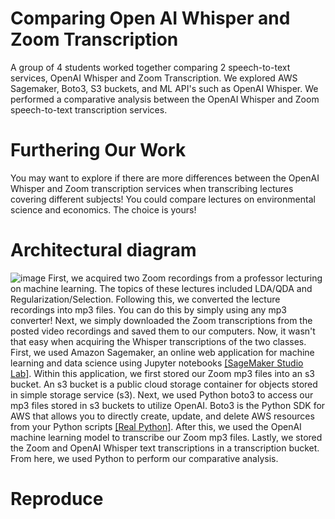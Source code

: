 # Comparing Open AI Whisper and Zoom Transcription 
A group of 4 students worked together comparing 2 speech-to-text services, OpenAI Whisper and Zoom Transcription. 
We explored AWS Sagemaker, Boto3, S3 buckets, and ML API's such as OpenAI Whisper. We performed a comparative analysis between the OpenAI Whisper and Zoom speech-to-text transcription services.
# Furthering Our Work
You may want to explore if there are more differences between the OpenAI Whisper and Zoom transcription services when transcribing lectures covering different subjects! You could compare lectures on environmental science and economics. The choice is yours!
# Architectural diagram
![image](https://github.com/maggieedavisss/Comparing-OpenAI-Whisper-and-Zoom-Transcription/assets/151679687/63c5bdcc-c2cb-4d3d-b1c7-c5129ffec5ca)
First, we acquired two Zoom recordings from a professor lecturing on machine learning. The topics of these lectures included LDA/QDA and Regularization/Selection. Following this, we converted the lecture recordings into mp3 files. You can do this by simply using any mp3 converter! Next, we simply downloaded the Zoom transcriptions from the posted video recordings and saved them to our computers. Now, it wasn't that easy when acquiring the Whisper transcriptions of the two classes. First, we used Amazon Sagemaker, an online web application for machine learning and data science using Jupyter notebooks [[SageMaker Studio Lab]](https://studiolab.sagemaker.aws/faq#:~:text=Amazon%20SageMaker%20Studio%20Lab%20is,machine%20learning%20using%20Jupyter%20notebooks). Within this application, we first stored our Zoom mp3 files into an s3 bucket. An s3 bucket is a public cloud storage container for objects stored in simple storage service (s3). Next, we used Python boto3 to access our mp3 files stored in s3 buckets to utilize OpenAI. Boto3 is the Python SDK for AWS that allows you to directly create, update, and delete AWS resources from your Python scripts [[Real Python]](https://realpython.com/python-boto3-aws-s3/#:~:text=Boto3%20is%20the%20name%20of,resources%20from%20your%20Python%20scripts). After this, we used the OpenAI machine learning model to transcribe our Zoom mp3 files. Lastly, we stored the Zoom and OpenAI Whisper text transcriptions in a transcription bucket. From here, we used Python to perform our comparative analysis. 
# Reproduce 
